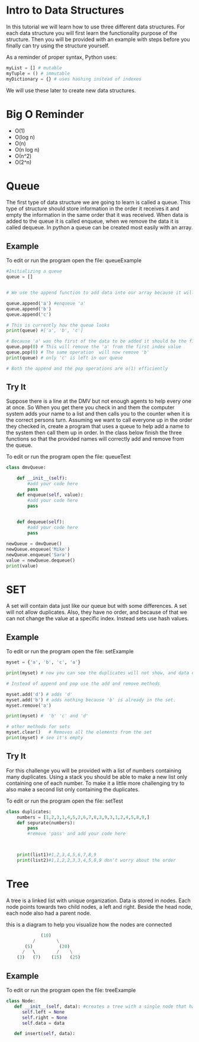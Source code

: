 # Intro to Data Structures

In this tutorial we will learn how to use three different data structures. 
For each data structure you will first learn the functionality purpose of the structure.
Then you will be provided with an example with steps before you finally can try using the structure yourself.

As a reminder of proper syntax, Python uses:
```python
myList = [] # mutable
myTuple = () # immutable
myDictionary = {} # uses hashing instead of indexes
```


We will use these later to create new data structures.

# Big O Reminder

* O(1) 
* O(log n)
* O(n)
* O(n log n)
* Ο(n^2)
* O(2^n)



# Queue 


The first type of data structure we are going to learn is called a queue.
This type of structure should store information in the order it receives it and empty the information in the same order that it was received.
When data is added to the queue it is called enqueue, when we remove the data it is called dequeue.
In python a queue can be created most easily with an array.


## Example
To edit or run the program open the file: queueExample
``` Python
#Initializing a queue
queue = [] 


# We use the append function to add data into our array because it will automatically find the next available index value

queue.append('a') #enqueue 'a'
queue.append('b')
queue.append('c')

# This is currently how the queue looks
print(queue) #['a', 'b', 'c']

# Because 'a' was the first of the data to be added it should be the first to leave
queue.pop(0) # This will remove the 'a' from the first index value
queue.pop(0) # The same operation  will now remove 'b'
print(queue) # only 'c' is left in our queue

# Both the append and the pop operations are o(1) efficiently
```
## Try It
Suppose there is a line at the DMV but not enough agents to help every one at once. So When you get there you check in and them the computer system adds your name to a list and then calls you to the counter when it is the correct persons turn. Assuming we want to call everyone up in the order they checked in, create a program that uses a queue to help add a name to the system then call them up in order. In the class below finish the three functions so that the provided names will correctly add and remove from the queue. 

To edit or run the program open the file: queueTest
```python
class dmvQueue:

    def __init__(self):
        #add your code here
        pass
    def enqueue(self, value):
        #add your code here
        pass
        

    def dequeue(self):
        #add your code here
        pass

newQueue = dmvQueue()
newQueue.enqueue('Mike')
newQueue.enqueue('Sara')
value = newQueue.dequeue()
print(value)
```
# SET 

A set will contain data just like our queue but with some differences.
A set will not allow duplicates. Also, they have no order, and because of 
that we can not change the value at a specific index. Instead sets use hash values.

## Example
To edit or run the program open the file: setExample
``` python
myset = {'a', 'b', 'c', 'a'}

print(myset) # now you can see the duplicates will not show, and data can be in any order

# Instead of append and pop use the add and remove methods

myset.add('d') # adds 'd'
myset.add('b') # adds nothing because 'b' is already in the set. 
myset.remove('a')

print(myset) #  'b' 'c' and 'd'

# other methods for sets
myset.clear()	# Removes all the elements from the set
print(myset) # see it's empty
```
## Try It

For this challenge you will be provided with a list of numbers containing many duplicates. Using a stack you should be able to make a new list only containing one of each number. To make it a little more challenging try to also make a second list only containing the duplicates. 

To edit or run the program open the file: setTest
```python
class duplicates:
    numbers = [1,2,3,1,4,5,2,6,7,8,3,9,3,1,2,4,5,8,9,]
    def sepurate(numbers):
        pass
        #remove 'pass' and add your code here



    print(list1)#1,2,3,4,5,6,7,8,9
    print(list2)#1,1,2,2,3,3,4,5,8,9 don't worry about the order
```


# Tree


A tree is a linked list with unique organization. Data is stored in nodes. 
Each node points towards two child nodes, a left and right. Beside the head node, each node also had a parent node.

this is a diagram to help you visualize how the nodes are connected
```python
             (10)
          /        \
       (5)          (20)
      /   \        /    \
    (3)   (7)    (15)   (25)
```
## Example
To edit or run the program open the file: treeExample
```python
class Node:
   def __init__(self, data): #creates a tree with a single node that has empty children nodes. 
      self.left = None
      self.right = None
      self.data = data

   def insert(self, data):

```
